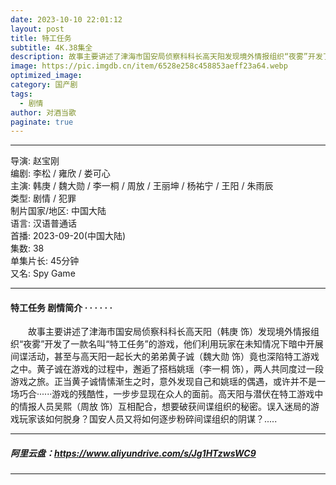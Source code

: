 ```yaml
---
date: 2023-10-10 22:01:12
layout: post
title: 特工任务
subtitle: 4K.38集全
description: 故事主要讲述了津海市国安局侦察科科长高天阳发现境外情报组织“夜雾”开发了一款名叫“特工任务”的游戏，他们利用玩家在未知情况下暗中开展间谍活动，甚至与高天阳一起长大的弟弟黄子诚竟也深陷特工游戏之中...
image: https://pic.imgdb.cn/item/6528e258c458853aeff23a64.webp
optimized_image: 
category: 国产剧
tags:
  - 剧情
author: 对酒当歌
paginate: true
---
```


---

导演: 赵宝刚  
编剧: 李松 / 雍欣 / 娄可心  
主演: 韩庚 / 魏大勋 / 李一桐 / 周放 / 王丽坤 / 杨祐宁 / 王阳 / 朱雨辰  
类型: 剧情 / 犯罪  
制片国家/地区: 中国大陆  
语言: 汉语普通话  
首播: 2023-09-20(中国大陆)  
集数: 38  
单集片长: 45分钟  
又名: Spy Game  

---

#### 特工任务 剧情简介 · · · · · ·

　　故事主要讲述了津海市国安局侦察科科长高天阳（韩庚 饰）发现境外情报组织“夜雾”开发了一款名叫“特工任务”的游戏，他们利用玩家在未知情况下暗中开展间谍活动，甚至与高天阳一起长大的弟弟黄子诚（魏大勋 饰）竟也深陷特工游戏之中。黄子诚在游戏的过程中，邂逅了搭档姚瑶（李一桐 饰），两人共同度过一段游戏之旅。正当黄子诚情愫渐生之时，意外发现自己和姚瑶的偶遇，或许并不是一场巧合······游戏的残酷性，一步步显现在众人的面前。高天阳与潜伏在特工游戏中的情报人员吴熙（周放 饰）互相配合，想要破获间谍组织的秘密。误入迷局的游戏玩家该如何脱身？国安人员又将如何逐步粉碎间谍组织的阴谋？.....

---

##### 阿里云盘：<https://www.aliyundrive.com/s/Jg1HTzwsWC9>

---
